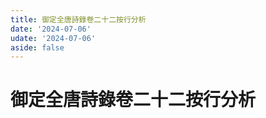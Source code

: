 ```yaml
---
title: 御定全唐詩錄卷二十二按行分析
date: '2024-07-06'
udate: '2024-07-06'
aside: false
---
```

# 御定全唐詩錄卷二十二按行分析

<LinePage :list="lines" :chapternum="22" />

<script setup>
const chapter = '卷二十二';
import lines from '/data/qtsl/卷二十二/lines.json'
</script>

